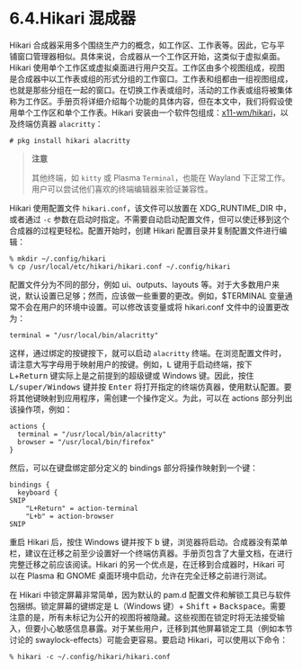 # 6.4.Hikari 混成器

Hikari 合成器采用多个围绕生产力的概念，如工作区、工作表等。因此，它与平铺窗口管理器相似。具体来说，合成器从一个工作区开始，这类似于虚拟桌面。Hikari 使用单个工作区或虚拟桌面进行用户交互。工作区由多个视图组成，视图是合成器中以工作表或组的形式分组的工作窗口。工作表和组都由一组视图组成，也就是那些分组在一起的窗口。在切换工作表或组时，活动的工作表或组将被集体称为工作区。手册页将详细介绍每个功能的具体内容，但在本文中，我们将假设使用单个工作区和单个工作表。Hikari 安装由一个软件包组成：[x11-wm/hikari](https://cgit.freebsd.org/ports/tree/x11-wm/hikari/)，以及终端仿真器 `alacritty`：

```
# pkg install hikari alacritty
```

>**注意**
>
> 其他终端，如 `kitty` 或 Plasma `Terminal`，也能在 Wayland 下正常工作。用户可以尝试他们喜欢的终端编辑器来验证兼容性。

Hikari 使用配置文件 `hikari.conf`，该文件可以放置在 XDG_RUNTIME_DIR 中，或者通过 `-c` 参数在启动时指定。不需要自动启动配置文件，但可以使迁移到这个合成器的过程更轻松。配置开始时，创建 Hikari 配置目录并复制配置文件进行编辑：

```
% mkdir ~/.config/hikari
% cp /usr/local/etc/hikari/hikari.conf ~/.config/hikari
```

配置文件分为不同的部分，例如 ui、outputs、layouts 等。对于大多数用户来说，默认设置已足够；然而，应该做一些重要的更改。例如，\$TERMINAL 变量通常不会在用户的环境中设置。可以修改该变量或将 hikari.conf 文件中的设置更改为：

```
terminal = "/usr/local/bin/alacritty"
```

这样，通过绑定的按键按下，就可以启动 `alacritty` 终端。在浏览配置文件时，请注意大写字母用于映射用户的按键。例如，<kbd>L</kbd> 键用于启动终端，按下 <kbd>L</kbd>+<kbd>Return</kbd> 键实际上是之前提到的超级键或 Windows 键。因此，按住 <kbd>L/super/Windows</kbd> 键并按 <kbd>Enter</kbd> 将打开指定的终端仿真器，使用默认配置。要将其他键映射到应用程序，需创建一个操作定义。为此，可以在 actions 部分列出该操作项，例如：

```
actions {
  terminal = "/usr/local/bin/alacritty"
  browser = "/usr/local/bin/firefox"
}
```

然后，可以在键盘绑定部分定义的 bindings 部分将操作映射到一个键：

```
bindings {
  keyboard {
SNIP
    "L+Return" = action-terminal
    "L+b" = action-browser
SNIP
```

重启 Hikari 后，按住 Windows 键并按下 <kbd>b</kbd> 键，浏览器将启动。合成器没有菜单栏，建议在迁移之前至少设置好一个终端仿真器。手册页包含了大量文档，在进行完整迁移之前应该阅读。Hikari 的另一个优点是，在迁移到合成器时，Hikari 可以在 Plasma 和 GNOME 桌面环境中启动，允许在完全迁移之前进行测试。

在 Hikari 中锁定屏幕非常简单，因为默认的 pam.d 配置文件和解锁工具已与软件包捆绑。锁定屏幕的键绑定是 <kbd>L</kbd>（Windows 键）+ <kbd>Shift</kbd> + <kbd>Backspace</kbd>。需要注意的是，所有未标记为公开的视图将被隐藏。这些视图在锁定时将无法接受输入，但要小心敏感信息暴露。对于某些用户，迁移到其他屏幕锁定工具（例如本节讨论的 swaylock-effects）可能会更容易。要启动 Hikari，可以使用以下命令：

```
% hikari -c ~/.config/hikari/hikari.conf
```
